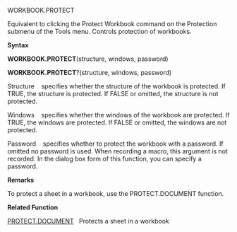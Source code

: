 WORKBOOK.PROTECT

Equivalent to clicking the Protect Workbook command on the Protection
submenu of the Tools menu. Controls protection of workbooks.

**Syntax**

**WORKBOOK.PROTECT**(structure, windows, password)

**WORKBOOK.PROTECT**?(structure, windows, password)

Structure    specifies whether the structure of the workbook is
protected. If TRUE, the structure is protected. If FALSE or omitted, the
structure is not protected.

Windows    specifies whether the windows of the workbook are protected.
If TRUE, the windows are protected. If FALSE or omitted, the windows are
not protected.

Password    specifies whether to protect the workbook with a password.
If omitted no password is used. When recording a macro, this argument is
not recorded. In the dialog box form of this function, you can specify a
password.

**Remarks**

To protect a sheet in a workbook, use the PROTECT.DOCUMENT function.

**Related Function**

[PROTECT.DOCUMENT](PROTECT.DOCUMENT.md)   Protects a sheet in a workbook



